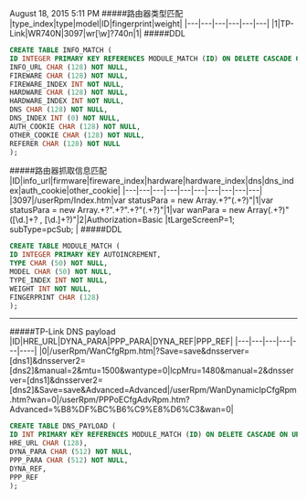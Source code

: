 August 18, 2015 5:11 PM
#####路由器类型匹配
|type_index|type|model|ID|fingerprint|weight|
|---|---|---|---|---|---|
|1|TP-Link|WR740N|3097|wr[\w]?740n|1|
#####DDL
```sql
CREATE TABLE INFO_MATCH (
ID INTEGER PRIMARY KEY REFERENCES MODULE_MATCH (ID) ON DELETE CASCADE ON UPDATE CASCADE, 
INFO_URL CHAR (128) NOT NULL, 
FIREWARE CHAR (128) NOT NULL, 
FIREWARE_INDEX INT NOT NULL, 
HARDWARE CHAR (128) NOT NULL, 
HARDWARE_INDEX INT NOT NULL, 
DNS CHAR (128) NOT NULL, 
DNS_INDEX INT (0) NOT NULL, 
AUTH_COOKIE CHAR (128) NOT NULL, 
OTHER_COOKIE CHAR (128) NOT NULL, 
REFERER CHAR (128) NOT NULL
);
```
#####路由器抓取信息匹配
|ID|info_url|firmware|fireware_index|hardware|hardware_index|dns|dns_index|auth_cookie|other_cookie|
|---|---|---|---|---|---|---|---|---|---|
|3097|/userRpm/Index.htm|var statusPara = new Array.+?"(.+?)"|1|var statusPara = new Array.+?".+?".+?"(.+?)"|1|var wanPara = new Array(.+?)"([\d\.]+? , [\d\.]+?)"|2|Authorization=Basic |tLargeScreenP=1; subType=pcSub; |
#####DDL
```sql
CREATE TABLE MODULE_MATCH (
ID INTEGER PRIMARY KEY AUTOINCREMENT, 
TYPE CHAR (50) NOT NULL, 
MODEL CHAR (50) NOT NULL, 
TYPE_INDEX INT NOT NULL, 
WEIGHT INT NOT NULL, 
FINGERPRINT CHAR (128)
);
```

- - -

#####TP-Link DNS payload
|ID|HRE_URL|DYNA_PARA|PPP_PARA|DYNA_REF|PPP_REF|
|---|---|---|---|---|----|
|0|/userRpm/WanCfgRpm.htm|?Save=save&dnsserver=[dns1]&dnsserver2=[dns2]&manual=2&mtu=1500&wantype=0|lcpMru=1480&manual=2&dnsserver=[dns1]&dnsserver2=[dns2]&Save=save&Advanced=Advanced|/userRpm/WanDynamicIpCfgRpm.htm?wan=0|/userRpm/PPPoECfgAdvRpm.htm?Advanced=%B8%DF%BC%B6%C9%E8%D6%C3&wan=0|


```sql
CREATE TABLE DNS_PAYLOAD (
ID INT PRIMARY KEY REFERENCES MODULE_MATCH (ID) ON DELETE CASCADE ON UPDATE CASCADE, 
HRE_URL CHAR (128), 
DYNA_PARA CHAR (512) NOT NULL, 
PPP_PARA CHAR (512) NOT NULL, 
DYNA_REF, 
PPP_REF
);
```